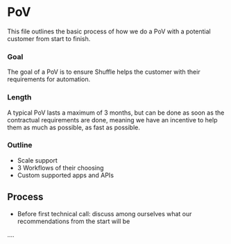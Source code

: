 # PoV
This file outlines the basic process of how we do a PoV with a potential customer from start to finish.

### Goal
The goal of a PoV is to ensure Shuffle helps the customer with their requirements for automation.

### Length
A typical PoV lasts a maximum of 3 months, but can be done as soon as the contractual requirements are done, meaning we have an incentive to help them as much
as possible, as fast as possible.

### Outline
- Scale support
- 3 Workflows of their choosing
- Custom supported apps and APIs

## Process
- Before first technical call: discuss among ourselves what our recommendations from the start will be

....
